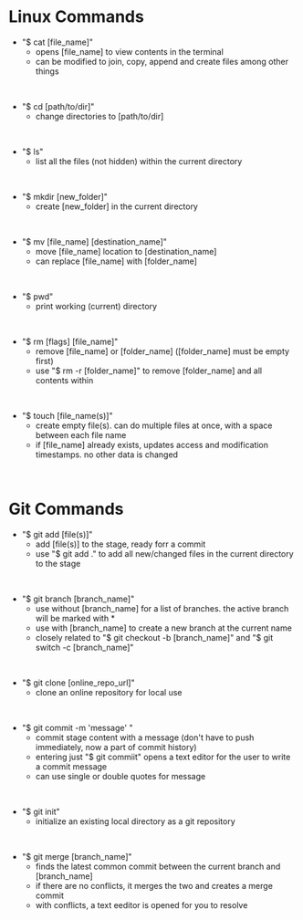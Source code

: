 # Linux Commands

- "$ cat [file_name]"
    - opens [file_name] to view contents in the terminal
    - can be modified to join, copy, append and create files among other things

<br>

- "$ cd [path/to/dir]"
    - change directories to [path/to/dir]

<br>

- "$ ls"
    - list all the files (not hidden) within the current directory

<br>

- "$ mkdir [new_folder]"
    - create [new_folder] in the current directory


<br>

- "$ mv [file_name] [destination_name]"
    - move [file_name] location to [destination_name]
    - can replace [file_name] with [folder_name]

<br>

- "$ pwd"
    - print working (current) directory

<br>

- "$ rm [flags] [file_name]"
    - remove [file_name] or [folder_name] ([folder_name] must be empty first)
    - use "$ rm -r [folder_name]" to remove [folder_name] and all contents within


<br>

- "$ touch [file_name(s)]"
    - create empty file(s). can do multiple files at once, with a space between each file name
    - if [file_name] already exists, updates access and modification timestamps. no other data is changed

<br>

# Git Commands

- "$ git add [file(s)]"
    - add [file(s)] to the stage, ready forr a commit
    - use "$ git add ." to add all new/changed files in the current directory to the stage

<br>

- "$ git branch [branch_name]"
    - use without [branch_name] for a list of branches. the active branch will be marked with *
    - use with [branch_name] to create a new branch at the current name
    - closely related to "$ git checkout -b [branch_name]" and "$ git switch -c [branch_name]"

<br>

- "$ git clone [online_repo_url]"
    - clone an online repository for local use

<br>

- "$ git commit -m 'message' "
    - commit stage content with a message (don't have to push immediately, now a part of commit history)
    - entering just "$ git commiit" opens a text editor for the user to write a commit message
    - can use single or double quotes for message

<br>

- "$ git init"
    - initialize an existing local directory as a git repository

<br>

- "$ git merge [branch_name]"
    - finds the latest common commit between the current branch and [branch_name]
    - if there are no conflicts, it merges the two and creates a merge commit
    - with conflicts, a text eeditor is opened for you to resolve